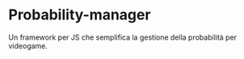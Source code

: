 # Probability-manager
Un framework per JS che semplifica la gestione della probabilità per videogame.
